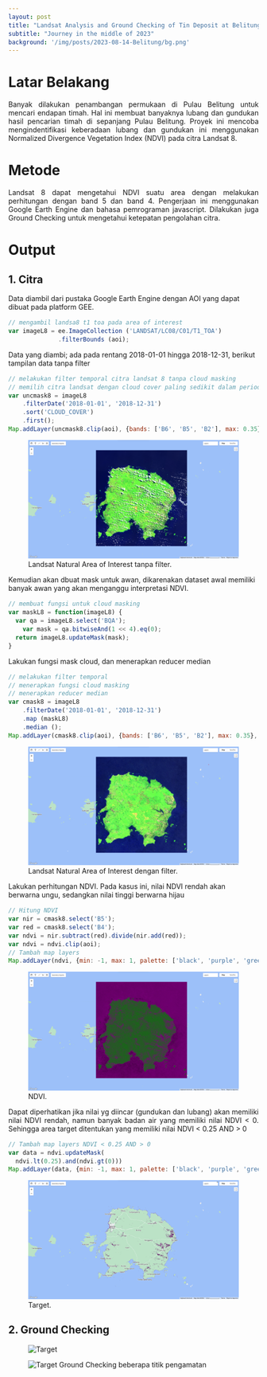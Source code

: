 ```yaml
---
layout: post
title: "Landsat Analysis and Ground Checking of Tin Deposit at Belitung Island, Indonesia"
subtitle: "Journey in the middle of 2023"
background: '/img/posts/2023-08-14-Belitung/bg.png'
---
```


# Latar Belakang
<p style="text-align:justify">Banyak dilakukan penambangan permukaan di Pulau Belitung untuk mencari endapan timah. Hal ini membuat banyaknya lubang dan gundukan hasil pencarian timah di sepanjang Pulau Belitung. Proyek ini mencoba mengindentifikasi keberadaan lubang dan gundukan ini menggunakan Normalized Divergence Vegetation Index (NDVI) pada citra Landsat 8.</p>

# Metode
<p style="text-align:justify">Landsat 8 dapat mengetahui NDVI suatu area dengan melakukan perhitungan dengan band 5 dan band 4. Pengerjaan ini menggunakan Google Earth Engine dan bahasa pemrograman javascript. Dilakukan juga Ground Checking untuk mengetahui ketepatan pengolahan citra.</p>

# Output
## 1. Citra

Data diambil dari pustaka Google Earth Engine dengan AOI yang dapat dibuat pada platform GEE. 

```javascript
// mengambil landsa8 t1 toa pada area of interest
var imageL8 = ee.ImageCollection ('LANDSAT/LC08/C01/T1_TOA')
              .filterBounds (aoi);
```

Data yang diambi; ada pada rentang 2018-01-01 hingga 2018-12-31, berikut tampilan data tanpa filter
```javascript
// melakukan filter temporal citra landsat 8 tanpa cloud masking
// memilih citra landsat dengan cloud cover paling sedikit dalam periode yang ditentukan
var uncmask8 = imageL8    
    .filterDate('2018-01-01', '2018-12-31')
    .sort('CLOUD_COVER')
    .first();
Map.addLayer(uncmask8.clip(aoi), {bands: ['B6', 'B5', 'B2'], max: 0.35}, 'Citra Tanpa Cloud Masking');
```
<figure>
    <img src="/img/posts/2023-08-14-Belitung/aoi_tanpa_masking.png"
         alt="Landsat Natural Area of Interest tanpa Filter">
    <span class="caption text-muted">Landsat Natural Area of Interest tanpa filter.</span>
</figure>

Kemudian akan dbuat mask untuk awan, dikarenakan dataset awal memiliki banyak awan yang akan menganggu interpretasi NDVI.
```javascript
// membuat fungsi untuk cloud masking 
var maskL8 = function(imageL8) {
  var qa = imageL8.select('BQA');
    var mask = qa.bitwiseAnd(1 << 4).eq(0);
  return imageL8.updateMask(mask);
}
```

Lakukan fungsi mask cloud, dan menerapkan reducer median
```javascript
// melakukan filter temporal
// menerapkan fungsi cloud masking
// menerapkan reducer median
var cmask8 = imageL8
    .filterDate('2018-01-01', '2018-12-31')
    .map (maskL8)
    .median ();
Map.addLayer(cmask8.clip(aoi), {bands: ['B6', 'B5', 'B2'], max: 0.35}, 'Citra Hasil Cloud Masking');
```
<figure>
    <img src="/img/posts/2023-08-14-Belitung/aoi_masking.png"
         alt="Landsat Natural Area of Interest dengan filter">
    <span class="caption text-muted">Landsat Natural Area of Interest dengan filter.</span>
</figure>

Lakukan perhitungan NDVI. Pada kasus ini, nilai NDVI rendah akan berwarna ungu, sedangkan nilai tinggi berwarna hijau
```javascript
// Hitung NDVI 
var nir = cmask8.select('B5');
var red = cmask8.select('B4');
var ndvi = nir.subtract(red).divide(nir.add(red));
var ndvi = ndvi.clip(aoi);
// Tambah map layers
Map.addLayer(ndvi, {min: -1, max: 1, palette: ['black', 'purple', 'green']}, 'continuous NDVI',false);
```
<figure>
    <img src="/img/posts/2023-08-14-Belitung/ndvi.png"
         alt="NDVI">
    <span class="caption text-muted">NDVI.</span>
</figure>

<p style="text-align:justify">Dapat diperhatikan jika nilai yg diincar (gundukan dan lubang) akan memiliki nilai NDVI rendah, namun banyak badan air yang memiliki nilai NDVI < 0. Sehingga area target ditentukan yang memiliki nilai NDVI < 0.25 AND > 0 </p>

```javascript
// Tambah map layers NDVI < 0.25 AND > 0
var data = ndvi.updateMask(
  ndvi.lt(0.25).and(ndvi.gt(0)))
Map.addLayer(data, {min: -1, max: 1, palette: ['black', 'purple', 'green']}, 'ground NDVI',false);
```
<figure>
    <img src="/img/posts/2023-08-14-Belitung/target.png"
         alt="Target">
    <span class="caption text-muted">Target.</span>
</figure>

## 2. Ground Checking

<figure>
    <img src="/img/posts/2023-08-14-Belitung/1.JPG"
         alt="Target">
    <span class="caption text-muted"></span>
</figure>

<figure>
    <img src="/img/posts/2023-08-14-Belitung/2.JPG"
         alt="Target">
    <span class="caption text-muted">Ground Checking beberapa titik pengamatan</span>
</figure>
